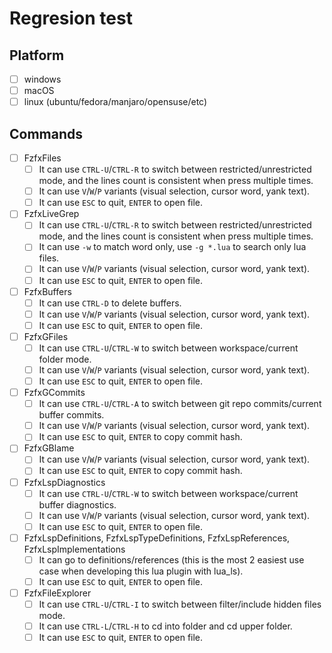 # Regresion test

## Platform

- [ ] windows
- [ ] macOS
- [ ] linux (ubuntu/fedora/manjaro/opensuse/etc)

## Commands

- [ ] FzfxFiles
  - [ ] It can use `CTRL-U`/`CTRL-R` to switch between restricted/unrestricted mode, and the lines count is consistent when press multiple times.
  - [ ] It can use `V`/`W`/`P` variants (visual selection, cursor word, yank text).
  - [ ] It can use `ESC` to quit, `ENTER` to open file.
- [ ] FzfxLiveGrep
  - [ ] It can use `CTRL-U`/`CTRL-R` to switch between restricted/unrestricted mode, and the lines count is consistent when press multiple times.
  - [ ] It can use `-w` to match word only, use `-g *.lua` to search only lua files.
  - [ ] It can use `V`/`W`/`P` variants (visual selection, cursor word, yank text).
  - [ ] It can use `ESC` to quit, `ENTER` to open file.
- [ ] FzfxBuffers
  - [ ] It can use `CTRL-D` to delete buffers.
  - [ ] It can use `V`/`W`/`P` variants (visual selection, cursor word, yank text).
  - [ ] It can use `ESC` to quit, `ENTER` to open file.
- [ ] FzfxGFiles
  - [ ] It can use `CTRL-U`/`CTRL-W` to switch between workspace/current folder mode.
  - [ ] It can use `V`/`W`/`P` variants (visual selection, cursor word, yank text).
  - [ ] It can use `ESC` to quit, `ENTER` to open file.
- [ ] FzfxGCommits
  - [ ] It can use `CTRL-U`/`CTRL-A` to switch between git repo commits/current buffer commits.
  - [ ] It can use `V`/`W`/`P` variants (visual selection, cursor word, yank text).
  - [ ] It can use `ESC` to quit, `ENTER` to copy commit hash.
- [ ] FzfxGBlame
  - [ ] It can use `V`/`W`/`P` variants (visual selection, cursor word, yank text).
  - [ ] It can use `ESC` to quit, `ENTER` to copy commit hash.
- [ ] FzfxLspDiagnostics
  - [ ] It can use `CTRL-U`/`CTRL-W` to switch between workspace/current buffer diagnostics.
  - [ ] It can use `V`/`W`/`P` variants (visual selection, cursor word, yank text).
  - [ ] It can use `ESC` to quit, `ENTER` to open file.
- [ ] FzfxLspDefinitions, FzfxLspTypeDefinitions, FzfxLspReferences, FzfxLspImplementations
  - [ ] It can go to definitions/references (this is the most 2 easiest use case when developing this lua plugin with lua_ls).
  - [ ] It can use `ESC` to quit, `ENTER` to open file.
- [ ] FzfxFileExplorer
  - [ ] It can use `CTRL-U`/`CTRL-I` to switch between filter/include hidden files mode.
  - [ ] It can use `CTRL-L`/`CTRL-H` to cd into folder and cd upper folder.
  - [ ] It can use `ESC` to quit, `ENTER` to open file.
